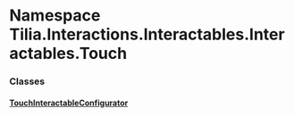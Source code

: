 # Namespace Tilia.Interactions.Interactables.Interactables.Touch

### Classes

#### [TouchInteractableConfigurator]

[TouchInteractableConfigurator]: TouchInteractableConfigurator.md